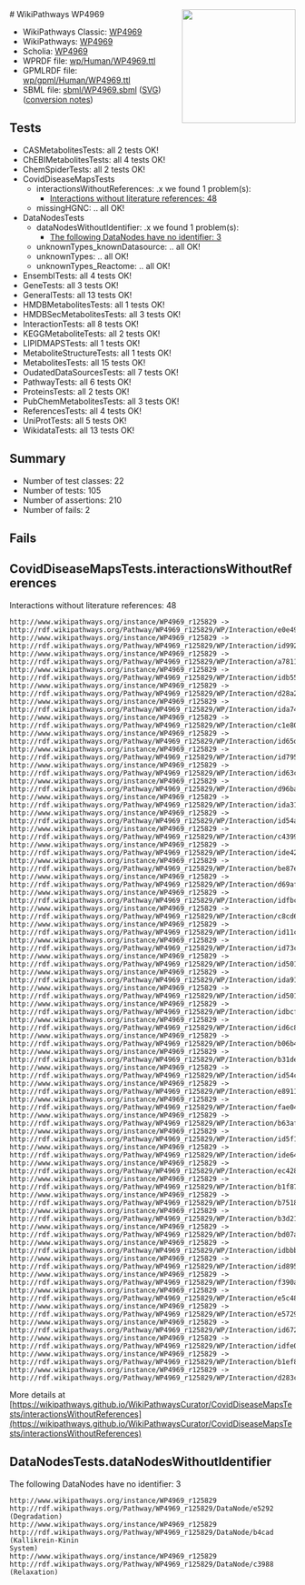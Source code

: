 <img style="float: right; width: 200px" src="../logo.png" />
# WikiPathways WP4969

* WikiPathways Classic: [WP4969](https://classic.wikipathways.org/instance/WP4969)
* WikiPathways: [WP4969](https://identifiers.org/wikipathways:WP4969)
* Scholia: [WP4969](https://scholia.toolforge.org/wikipathways/WP4969)
* WPRDF file: [wp/Human/WP4969.ttl](../wp/Human/WP4969.ttl)
* GPMLRDF file: [wp/gpml/Human/WP4969.ttl](../wp/gpml/Human/WP4969.ttl)
* SBML file: [sbml/WP4969.sbml](../sbml/WP4969.sbml) ([SVG](../sbml/WP4969.svg)) ([conversion notes](../sbml/WP4969.txt))

## Tests
* CASMetabolitesTests: all 2 tests OK!
* ChEBIMetabolitesTests: all 4 tests OK!
* ChemSpiderTests: all 2 tests OK!
* CovidDiseaseMapsTests
    * interactionsWithoutReferences: .x we found 1 problem(s):
        * [Interactions without literature references: 48](#9701cd46)
    * missingHGNC: .. all OK!
* DataNodesTests
    * dataNodesWithoutIdentifier: .x we found 1 problem(s):
        * [The following DataNodes have no identifier: 3](#d2d32fa2)
    * unknownTypes_knownDatasource: .. all OK!
    * unknownTypes: .. all OK!
    * unknownTypes_Reactome: .. all OK!
* EnsemblTests: all 4 tests OK!
* GeneTests: all 3 tests OK!
* GeneralTests: all 13 tests OK!
* HMDBMetabolitesTests: all 1 tests OK!
* HMDBSecMetabolitesTests: all 3 tests OK!
* InteractionTests: all 8 tests OK!
* KEGGMetaboliteTests: all 2 tests OK!
* LIPIDMAPSTests: all 1 tests OK!
* MetaboliteStructureTests: all 1 tests OK!
* MetabolitesTests: all 15 tests OK!
* OudatedDataSourcesTests: all 7 tests OK!
* PathwayTests: all 6 tests OK!
* ProteinsTests: all 2 tests OK!
* PubChemMetabolitesTests: all 3 tests OK!
* ReferencesTests: all 4 tests OK!
* UniProtTests: all 5 tests OK!
* WikidataTests: all 13 tests OK!


## Summary

* Number of test classes: 22
* Number of tests: 105
* Number of assertions: 210
* Number of fails: 2

## Fails

<a name="9701cd46" />

## CovidDiseaseMapsTests.interactionsWithoutReferences

Interactions without literature references: 48
```
http://www.wikipathways.org/instance/WP4969_r125829 -> http://rdf.wikipathways.org/Pathway/WP4969_r125829/WP/Interaction/e0e49
http://www.wikipathways.org/instance/WP4969_r125829 -> http://rdf.wikipathways.org/Pathway/WP4969_r125829/WP/Interaction/id99222b0a
http://www.wikipathways.org/instance/WP4969_r125829 -> http://rdf.wikipathways.org/Pathway/WP4969_r125829/WP/Interaction/a7811
http://www.wikipathways.org/instance/WP4969_r125829 -> http://rdf.wikipathways.org/Pathway/WP4969_r125829/WP/Interaction/idb55155be
http://www.wikipathways.org/instance/WP4969_r125829 -> http://rdf.wikipathways.org/Pathway/WP4969_r125829/WP/Interaction/d28a2
http://www.wikipathways.org/instance/WP4969_r125829 -> http://rdf.wikipathways.org/Pathway/WP4969_r125829/WP/Interaction/ida74e8c
http://www.wikipathways.org/instance/WP4969_r125829 -> http://rdf.wikipathways.org/Pathway/WP4969_r125829/WP/Interaction/c1e80
http://www.wikipathways.org/instance/WP4969_r125829 -> http://rdf.wikipathways.org/Pathway/WP4969_r125829/WP/Interaction/id65de959d
http://www.wikipathways.org/instance/WP4969_r125829 -> http://rdf.wikipathways.org/Pathway/WP4969_r125829/WP/Interaction/id7951d7ac
http://www.wikipathways.org/instance/WP4969_r125829 -> http://rdf.wikipathways.org/Pathway/WP4969_r125829/WP/Interaction/id63c55d3
http://www.wikipathways.org/instance/WP4969_r125829 -> http://rdf.wikipathways.org/Pathway/WP4969_r125829/WP/Interaction/d96ba
http://www.wikipathways.org/instance/WP4969_r125829 -> http://rdf.wikipathways.org/Pathway/WP4969_r125829/WP/Interaction/ida315d709
http://www.wikipathways.org/instance/WP4969_r125829 -> http://rdf.wikipathways.org/Pathway/WP4969_r125829/WP/Interaction/id54a8211b
http://www.wikipathways.org/instance/WP4969_r125829 -> http://rdf.wikipathways.org/Pathway/WP4969_r125829/WP/Interaction/c4399
http://www.wikipathways.org/instance/WP4969_r125829 -> http://rdf.wikipathways.org/Pathway/WP4969_r125829/WP/Interaction/ide42ad8d5
http://www.wikipathways.org/instance/WP4969_r125829 -> http://rdf.wikipathways.org/Pathway/WP4969_r125829/WP/Interaction/be87e
http://www.wikipathways.org/instance/WP4969_r125829 -> http://rdf.wikipathways.org/Pathway/WP4969_r125829/WP/Interaction/d69af
http://www.wikipathways.org/instance/WP4969_r125829 -> http://rdf.wikipathways.org/Pathway/WP4969_r125829/WP/Interaction/idfbc3672
http://www.wikipathways.org/instance/WP4969_r125829 -> http://rdf.wikipathways.org/Pathway/WP4969_r125829/WP/Interaction/c8cd6
http://www.wikipathways.org/instance/WP4969_r125829 -> http://rdf.wikipathways.org/Pathway/WP4969_r125829/WP/Interaction/id11cf8705
http://www.wikipathways.org/instance/WP4969_r125829 -> http://rdf.wikipathways.org/Pathway/WP4969_r125829/WP/Interaction/id73c52fb1
http://www.wikipathways.org/instance/WP4969_r125829 -> http://rdf.wikipathways.org/Pathway/WP4969_r125829/WP/Interaction/id501f9be8_1
http://www.wikipathways.org/instance/WP4969_r125829 -> http://rdf.wikipathways.org/Pathway/WP4969_r125829/WP/Interaction/ida91dd59d
http://www.wikipathways.org/instance/WP4969_r125829 -> http://rdf.wikipathways.org/Pathway/WP4969_r125829/WP/Interaction/id501f9be8_2
http://www.wikipathways.org/instance/WP4969_r125829 -> http://rdf.wikipathways.org/Pathway/WP4969_r125829/WP/Interaction/idbcf919df
http://www.wikipathways.org/instance/WP4969_r125829 -> http://rdf.wikipathways.org/Pathway/WP4969_r125829/WP/Interaction/id6c85e882
http://www.wikipathways.org/instance/WP4969_r125829 -> http://rdf.wikipathways.org/Pathway/WP4969_r125829/WP/Interaction/b06b4
http://www.wikipathways.org/instance/WP4969_r125829 -> http://rdf.wikipathways.org/Pathway/WP4969_r125829/WP/Interaction/b31de
http://www.wikipathways.org/instance/WP4969_r125829 -> http://rdf.wikipathways.org/Pathway/WP4969_r125829/WP/Interaction/id54c92813
http://www.wikipathways.org/instance/WP4969_r125829 -> http://rdf.wikipathways.org/Pathway/WP4969_r125829/WP/Interaction/e8911
http://www.wikipathways.org/instance/WP4969_r125829 -> http://rdf.wikipathways.org/Pathway/WP4969_r125829/WP/Interaction/fae04
http://www.wikipathways.org/instance/WP4969_r125829 -> http://rdf.wikipathways.org/Pathway/WP4969_r125829/WP/Interaction/b63af
http://www.wikipathways.org/instance/WP4969_r125829 -> http://rdf.wikipathways.org/Pathway/WP4969_r125829/WP/Interaction/id5f119cca
http://www.wikipathways.org/instance/WP4969_r125829 -> http://rdf.wikipathways.org/Pathway/WP4969_r125829/WP/Interaction/ide64f6ad9
http://www.wikipathways.org/instance/WP4969_r125829 -> http://rdf.wikipathways.org/Pathway/WP4969_r125829/WP/Interaction/ec428
http://www.wikipathways.org/instance/WP4969_r125829 -> http://rdf.wikipathways.org/Pathway/WP4969_r125829/WP/Interaction/b1f87
http://www.wikipathways.org/instance/WP4969_r125829 -> http://rdf.wikipathways.org/Pathway/WP4969_r125829/WP/Interaction/b7518
http://www.wikipathways.org/instance/WP4969_r125829 -> http://rdf.wikipathways.org/Pathway/WP4969_r125829/WP/Interaction/b3d21
http://www.wikipathways.org/instance/WP4969_r125829 -> http://rdf.wikipathways.org/Pathway/WP4969_r125829/WP/Interaction/bd07a
http://www.wikipathways.org/instance/WP4969_r125829 -> http://rdf.wikipathways.org/Pathway/WP4969_r125829/WP/Interaction/idbbb881c9
http://www.wikipathways.org/instance/WP4969_r125829 -> http://rdf.wikipathways.org/Pathway/WP4969_r125829/WP/Interaction/id8956bc93
http://www.wikipathways.org/instance/WP4969_r125829 -> http://rdf.wikipathways.org/Pathway/WP4969_r125829/WP/Interaction/f390a
http://www.wikipathways.org/instance/WP4969_r125829 -> http://rdf.wikipathways.org/Pathway/WP4969_r125829/WP/Interaction/e5c48
http://www.wikipathways.org/instance/WP4969_r125829 -> http://rdf.wikipathways.org/Pathway/WP4969_r125829/WP/Interaction/e5729
http://www.wikipathways.org/instance/WP4969_r125829 -> http://rdf.wikipathways.org/Pathway/WP4969_r125829/WP/Interaction/id672631f5
http://www.wikipathways.org/instance/WP4969_r125829 -> http://rdf.wikipathways.org/Pathway/WP4969_r125829/WP/Interaction/idfe038846
http://www.wikipathways.org/instance/WP4969_r125829 -> http://rdf.wikipathways.org/Pathway/WP4969_r125829/WP/Interaction/b1ef8
http://www.wikipathways.org/instance/WP4969_r125829 -> http://rdf.wikipathways.org/Pathway/WP4969_r125829/WP/Interaction/d283c
```

More details at [https://wikipathways.github.io/WikiPathwaysCurator/CovidDiseaseMapsTests/interactionsWithoutReferences](https://wikipathways.github.io/WikiPathwaysCurator/CovidDiseaseMapsTests/interactionsWithoutReferences)

<a name="d2d32fa2" />

## DataNodesTests.dataNodesWithoutIdentifier

The following DataNodes have no identifier: 3
```
http://www.wikipathways.org/instance/WP4969_r125829 http://rdf.wikipathways.org/Pathway/WP4969_r125829/DataNode/e5292 (Degradation)
http://www.wikipathways.org/instance/WP4969_r125829 http://rdf.wikipathways.org/Pathway/WP4969_r125829/DataNode/b4cad (Kallikrein-Kinin
System)
http://www.wikipathways.org/instance/WP4969_r125829 http://rdf.wikipathways.org/Pathway/WP4969_r125829/DataNode/c3988 (Relaxation)
```

